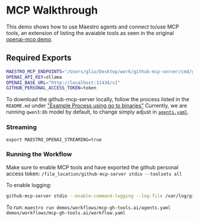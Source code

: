 # MCP Walkthrough

This demo shows how to use Maestro agents and connect to/use MCP tools, an extension of listing the avaiable tools as seen in the original [openai-mcp demo](../openai-mcp.ai/README.md).

## Required Exports

```bash
MAESTRO_MCP_ENDPOINTS="/Users/gliu/Desktop/work/github-mcp-server/cmd/github-mcp-server/github-mcp-server stdio"
OPENAI_API_KEY=ollama
OPENAI_BASE_URL="http://localhost:11434/v1" 
GITHUB_PERSONAL_ACCESS_TOKEN=token
```

To download the github-mcp-server locally, follow the process listed in the `README.md` under ["Example Process using go to binaries"](../openai-mcp.ai/README.md)
Currently, we are running `qwen3:8b` model by default, to change simply adjust in [`agents.yaml`](./agents.yaml).

### Streaming

`export MAESTRO_OPENAI_STREAMING=true`

### Running the Workflow

Make sure to enable MCP tools and have exported the github personal access token:
`/file_location/github-mcp-server stdio --toolsets all`

To enable logging:

```bash
github-mcp-server stdio --enable-command-logging --log-file /var/log/github-mcp-server.log
```

To run:
`maestro run demos/workflows/mcp-gh-tools.ai/agents.yaml demos/workflows/mcp-gh-tools.ai/workflow.yaml`
